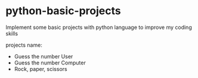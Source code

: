 # python-basic-projects

Implement some basic projects with python language to improve my coding skills

projects name:
- Guess the number User
- Guess the number Computer
- Rock, paper, scissors
